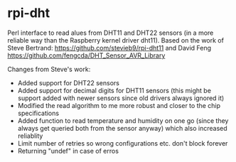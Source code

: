 # rpi-dht

Perl interface to read alues from DHT11 and DHT22 sensors (in a more reliable way than the Raspberry kernel driver dht11).
Based on the work of Steve Bertrand: https://github.com/stevieb9/rpi-dht11 and David Feng https://github.com/fengcda/DHT_Sensor_AVR_Library

Changes from Steve's work:
- Added support for DHT22 sensors
- Added support for decimal digits for DHT11 sensors (this might be support added with newer sensors since old drivers always ignored it)
- Modified the read algorithm to me more robust and closer to the chip specifications
- Added function to read temperature and humidity on one go (since they always get queried both from the sensor anyway) which also increased reliablity 
- Limit number of retries so wrong configurations etc. don't block forever
- Returning "undef" in case of erros

